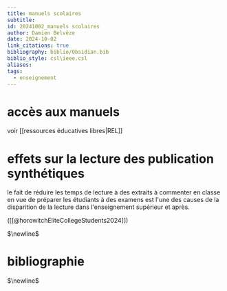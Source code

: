 ```yaml
---
title: manuels scolaires
subtitle: 
id: 20241002_manuels scolaires
author: Damien Belvèze
date: 2024-10-02
link_citations: true
bibliography: biblio/Obsidian.bib
biblio_style: csl\ieee.csl
aliases: 
tags:
  - enseignement
---
```


# accès aux manuels

voir [[ressources éducatives libres|REL]]

# effets sur la lecture des publication synthétiques

le fait de réduire les temps de lecture à des extraits à commenter en classe en vue de préparer les étudiants à des examens est l'une des causes de la disparition de la lecture dans l'enseignement supérieur et après. 

([[@horowitchEliteCollegeStudents2024]])


$\newline$
# bibliographie
$\newline$






